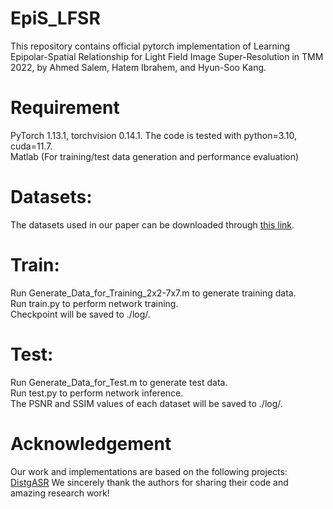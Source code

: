 # EpiS_LFSR
This repository contains official pytorch implementation of Learning Epipolar-Spatial Relationship for Light Field Image Super-Resolution in TMM 2022, by Ahmed Salem, Hatem Ibrahem, and Hyun-Soo Kang.

# Requirement
PyTorch 1.13.1, torchvision 0.14.1. The code is tested with python=3.10, cuda=11.7.\
Matlab (For training/test data generation and performance evaluation)

# Datasets:
The datasets used in our paper can be downloaded through [this link](https://stuxidianeducn-my.sharepoint.com/personal/zyliang_stu_xidian_edu_cn/_layouts/15/onedrive.aspx?id=%2Fpersonal%2Fzyliang%5Fstu%5Fxidian%5Fedu%5Fcn%2FDocuments%2FLFASR%2Fdatasets&ga=1).

# Train:
Run Generate_Data_for_Training_2x2-7x7.m to generate training data.\
Run train.py to perform network training.\
Checkpoint will be saved to ./log/.

# Test:
Run Generate_Data_for_Test.m to generate test data.\
Run test.py to perform network inference.\
The PSNR and SSIM values of each dataset will be saved to ./log/.

# Acknowledgement
Our work and implementations are based on the following projects:
[DistgASR](https://github.com/YingqianWang/DistgASR)
We sincerely thank the authors for sharing their code and amazing research work!

